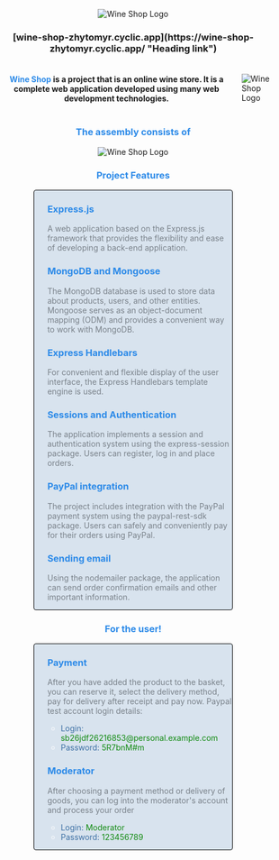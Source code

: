 <p align="center">
  <img src="https://res.cloudinary.com/dfbj7kdvy/image/upload/v1689265190/deco-photo-removebg-preview_2_hba6pd.png" alt="Wine Shop Logo">
</p><h3 align='center'>[wine-shop-zhytomyr.cyclic.app](https://wine-shop-zhytomyr.cyclic.app/ "Heading link")
</h3>

<div style="display:flex;justify-content:center;align-items:center;">
<h4 style="text-align:center">
<span style="color: #2C8AE8;">Wine Shop</span> is a project that is an online wine store. It is a complete web application developed using many web development technologies.
</h4>
<img src="https://res.cloudinary.com/dfbj7kdvy/image/upload/v1689264050/deco-photo-removebg-preview_cszvoi.png" alt="Wine Shop Logo">
</div>

<h3 align='center' style="color:#2C8AE8">
The assembly consists of
</h3>
<p align="center">
  <img src="https://res.cloudinary.com/dfbj7kdvy/image/upload/v1689270656/pack_jv0hmy.png" alt="Wine Shop Logo">
</p>

<h3  style="color: #2C8AE8;text-align:center;">
Project Features
</h3>

<div style="margin-left:auto;margin-right: auto;background-color: #D8E3EE;border: 1px solid black;border-radius: 4px;width: 70%;">
	<ul style="color: white;list-style: none;";>
	<li><h3 style="color:#2C8AE8">Express.js</h3><p style="color: #798189">A web application based on the Express.js framework that provides the flexibility and ease of developing a back-end application.</p></li><li><h3 style="color:#2C8AE8">MongoDB and Mongoose</h3><p style="color: #798189">The MongoDB database is used to store data about products, users, and other entities. Mongoose serves as an object-document mapping (ODM) and provides a convenient way to work with MongoDB.</p></li><li><h3 style="color:#2C8AE8">Express Handlebars</h3><p  style="color: #798189">For convenient and flexible display of the user interface, the Express Handlebars template engine is used.</li><li><h3 style="color:#2C8AE8">Sessions and Authentication</p></h3><p  style="color: #798189">The application implements a session and authentication system using the express-session package. Users can register, log in and place orders.</p></li><li><h3 style="color:#2C8AE8">PayPal integration</h3 ><p  style="color: #798189">The project includes integration with the PayPal payment system using the paypal-rest-sdk package. Users can safely and conveniently pay for their orders using PayPal.</p></li><li><h3 style="color:#2C8AE8">Sending email</h3><p  style="color: #798189">Using the nodemailer package, the application can send order confirmation emails and other important information.</p></li></ul></div>
	
	
	
<h3 style="color: #2C8AE8;text-align:center;">For the user!</h3>

<div style="margin-left:auto;margin-right: auto;background-color: #D8E3EE;border: 1px solid black;border-radius: 4px;width: 70%;">
	<ul style="color: white;list-style: none;";>
	<li><h3 style="color:#2C8AE8">Payment</h3><p style="color: #798189">After you have added the product to the basket, you can reserve it, select the delivery method, pay for delivery after receipt and pay now. Paypal test account login details:</p>
<ul><li><span style="color: #3D70A4">Login: </span><span style="color: #108A10">sb26jdf26216853@personal.example.com</span></li><li><span style="color: #3D70A4">Password: </span><span style="color: #108A10">5R7bnM#m</span></li></ul></li><li><h3 style="color:#2C8AE8">Moderator</h3><p style="color: #798189">After choosing a payment method or delivery of goods, you can log into the moderator's account and process your order</p>
<ul><li><span style="color: #3D70A4">Login: </span><span style="color: #108A10">Moderator</span></li><li><span style="color: #3D70A4">Password: </span><span style="color: #108A10">123456789</span></li></ul>
</li>
</ul></div>
 
